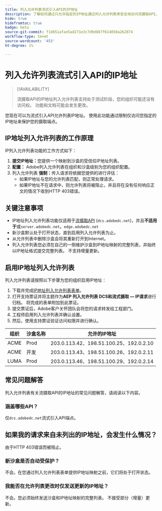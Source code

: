 ```yaml
---
title: 列入允许列表流式引入API的IP地址
description: 了解如何通过只允许指定的IP地址通过列入允许列表来安全地访问流摄取API。 本指南介绍如何设置、启用和管理基于IP地址的API安全限制。
hide: true
hidefromtoc: true
badge: beta
source-git-commit: f1d851afae5ad271e3c7d9d887f614058a262874
workflow-type: tm+mt
source-wordcount: '453'
ht-degree: 1%

---
```


# 列入允许列表流式引入API的IP地址

>[!AVAILABILITY]
>
>流摄取API的IP地址列入允许列表支持处于测试阶段，您的组织可能还没有访问权。 功能和文档可能会发生更改。

您现在可以为流式引入API允许列表IP地址。 使用此功能通过限制仅访问您指定的IP地址来保护您的摄取端点。

## IP地址列入允许列表的工作原理

IP列入允许列表功能的工作方式如下：

1. **提交IP地址：**&#x200B;您提供一个映射到沙盒的受信任IP地址列表。
2. **配置：** Adobe列入允许列表在组织和沙盒级别为您的组织配置。
3. 列入允许列表 **强制：**&#x200B;传入请求将依据您提供的进行评估：
   * 如果IP地址与您的允许列表匹配，则正常处理请求。
   * 如果IP地址不在请求中，则允许列表将被阻止，并且将在没有任何响应正文的情况下收到HTTP 403错误。

## 关键注意事项

* IP地址列入允许列表功能仅适用于[流摄取API](https://developer.adobe.com/experience-platform-apis/references/streaming-ingestion/) (`dcs.adobedc.net`)，并且&#x200B;**不适用于**&#x200B;或`server.adobedc.net`。`edge.adobedc.net`
* 新沙盒默认处于打开状态，直到启用列入允许列表为止。
* 从允许列表中删除沙盒会将其重新打开到Internet。
* 列入允许列表您必须在自己的一侧维护沙盒到IP地址映射的完整列表，并始终以IP地址格式提交完整列表。 不支持增量更新。

## 启用IP地址列入允许列表

列入允许列表请按照以下步骤为您的组织启用IP地址：

1. 下载并完成[IP地址列入允许列表表单](../images/assets/ip_allowlisting_aep.xlsx.zip)。
2. 打开支持票证并将主题作为&#x200B;**AEP 列入允许列表 DCS和流式摄取 — IP请求**&#x200B;进行归档。 将完成的表单附加到此票证。
3. 提交票证后，Adobe客户关怀团队会将您的请求转发给工程部门。
4. 工程师启用列入允许列表并确认设置。
5. 然后，使用支持票证验证访问权限并进行确认。

| 组织 | 沙盒名称 | 允许的IP地址 |
| --- | --- | --- |
| ACME | Prod | 203.0.113.42、198.51.100.25、192.0.2.10 |
| ACME | 开发 | 203.0.113.43、198.51.100.26、192.0.2.11 |
| LUMA | Prod | 203.0.113.46、198.51.100.29、192.0.2.14 |

## 常见问题解答

列入允许列表有关流摄取API的IP地址的常见问题解答，请阅读以下内容。

### 涵盖哪些API？

仅`dcs.adobedc.net`流式引入API端点。

## 如果我的请求来自未列出的IP地址，会发生什么情况？

由于HTTP 403错误而被阻止。

### 新沙盒是否自动受保护？

不会。在您通过列入允许列表表单提供IP地址映射之前，它们将处于打开状态。

### 我能否在允许列表更改时仅发送更新的IP地址？

不会。您必须始终发送沙盒和IP地址映射的完整列表。 不接受部分（增量）更新。